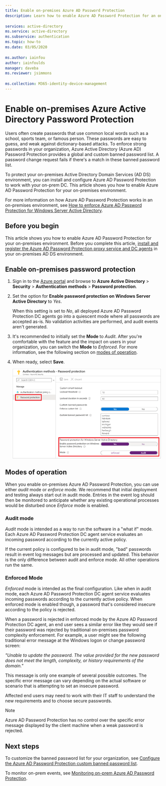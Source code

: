 ```yaml
---
title: Enable on-premises Azure AD Password Protection
description: Learn how to enable Azure AD Password Protection for an on-premises Active Directory Domain Services environment

services: active-directory
ms.service: active-directory
ms.subservice: authentication
ms.topic: how-to
ms.date: 03/05/2020

ms.author: iainfou
author: iainfoulds
manager: daveba
ms.reviewer: jsimmons

ms.collection: M365-identity-device-management
---
```

# Enable on-premises Azure Active Directory Password Protection

Users often create passwords that use common local words such as a school, sports team, or famous person. These passwords are easy to guess, and weak against dictionary-based attacks. To enforce strong passwords in your organization, Azure Active Directory (Azure AD) Password Protection provides a global and custom banned password list. A password change request fails if there's a match in these banned password list.

To protect your on-premises Active Directory Domain Services (AD DS) environment, you can install and configure Azure AD Password Protection to work with your on-prem DC. This article shows you how to enable Azure AD Password Protection for your on-premises environment.

For more information on how Azure AD Password Protection works in an on-premises environment, see [How to enforce Azure AD Password Protection for Windows Server Active Directory](concept-password-ban-bad-on-premises.md).

## Before you begin

This article shows you how to enable Azure AD Password Protection for your on-premises environment. Before you complete this article, [install and register the Azure AD Password Protection proxy service and DC agents](howto-password-ban-bad-on-premises-deploy.md) in your on-premises AD DS environment.

## Enable on-premises password protection

1. Sign in to the [Azure portal](https://portal.azure.com) and browse to **Azure Active Directory** > **Security** > **Authentication methods** > **Password protection**.
1. Set the option for **Enable password protection on Windows Server Active Directory** to *Yes*.

    When this setting is set to *No*, all deployed Azure AD Password Protection DC agents go into a quiescent mode where all passwords are accepted as-is. No validation activities are performed, and audit events aren't generated.

1. It's recommended to initially set the **Mode** to *Audit*. After you're comfortable with the feature and the impact on users in your organization, you can switch the **Mode** to *Enforced*. For more information, see the following section on [modes of operation](#modes-of-operation).
1. When ready, select **Save**.

    [![](media/howto-password-ban-bad-on-premises-operations/enable-configure-custom-banned-passwords-cropped.png "Enable on-premises password protection under Authentication Methods in the Azure portal")](media/howto-password-ban-bad-on-premises-operations/enable-configure-custom-banned-passwords.png#lightbox)

## Modes of operation

When you enable on-premises Azure AD Password Protection, you can use either *audit* mode or *enforce* mode. We recommend that initial deployment and testing always start out in audit mode. Entries in the event log should then be monitored to anticipate whether any existing operational processes would be disturbed once *Enforce* mode is enabled.

### Audit mode

*Audit* mode is intended as a way to run the software in a "what if" mode. Each Azure AD Password Protection DC agent service evaluates an incoming password according to the currently active policy.

If the current policy is configured to be in audit mode, "bad" passwords result in event log messages but are processed and updated. This behavior is the only difference between audit and enforce mode. All other operations run the same.

### Enforced Mode

*Enforced* mode is intended as the final configuration. Like when in audit mode, each Azure AD Password Protection DC agent service evaluates incoming passwords according to the currently active policy. When enforced mode is enabled though, a password that's considered insecure according to the policy is rejected.

When a password is rejected in enforced mode by the Azure AD Password Protection DC agent, an end user sees a similar error like they would see if their password was rejected by traditional on-premises password complexity enforcement. For example, a user might see the following traditional error message at the Windows logon or change password screen:

*"Unable to update the password. The value provided for the new password does not meet the length, complexity, or history requirements of the domain."*

This message is only one example of several possible outcomes. The specific error message can vary depending on the actual software or scenario that is attempting to set an insecure password.

Affected end users may need to work with their IT staff to understand the new requirements and to choose secure passwords.

> [!NOTE]
> Azure AD Password Protection has no control over the specific error message displayed by the client machine when a weak password is rejected.

## Next steps

To customize the banned password list for your organization, see [Configure the Azure AD Password Protection custom banned password list](tutorial-configure-custom-password-protection.md).

To monitor on-prem events, see [Monitoring on-prem Azure AD Password Protection](howto-password-ban-bad-on-premises-monitor.md).
